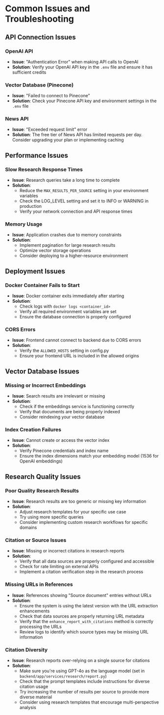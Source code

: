 # Common Issues and Troubleshooting

## API Connection Issues

### OpenAI API

- **Issue**: "Authentication Error" when making API calls to OpenAI
- **Solution**: Verify your OpenAI API key in the `.env` file and ensure it has sufficient credits

### Vector Database (Pinecone)

- **Issue**: "Failed to connect to Pinecone"
- **Solution**: Check your Pinecone API key and environment settings in the `.env` file

### News API

- **Issue**: "Exceeded request limit" error
- **Solution**: The free tier of News API has limited requests per day. Consider upgrading your plan or implementing caching

## Performance Issues

### Slow Research Response Times

- **Issue**: Research queries take a long time to complete
- **Solution**:
  - Reduce the `MAX_RESULTS_PER_SOURCE` setting in your environment variables
  - Check the LOG_LEVEL setting and set it to INFO or WARNING in production
  - Verify your network connection and API response times

### Memory Usage

- **Issue**: Application crashes due to memory constraints
- **Solution**:
  - Implement pagination for large research results
  - Optimize vector storage operations
  - Consider deploying to a higher-resource environment

## Deployment Issues

### Docker Container Fails to Start

- **Issue**: Docker container exits immediately after starting
- **Solution**:
  - Check logs with `docker logs <container_id>`
  - Verify all required environment variables are set
  - Ensure the database connection is properly configured

### CORS Errors

- **Issue**: Frontend cannot connect to backend due to CORS errors
- **Solution**:
  - Verify the `ALLOWED_HOSTS` setting in config.py
  - Ensure your frontend URL is included in the allowed origins

## Vector Database Issues

### Missing or Incorrect Embeddings

- **Issue**: Search results are irrelevant or missing
- **Solution**:
  - Check if the embeddings service is functioning correctly
  - Verify that documents are being properly indexed
  - Consider reindexing your vector database

### Index Creation Failures

- **Issue**: Cannot create or access the vector index
- **Solution**:
  - Verify Pinecone credentials and index name
  - Ensure the index dimensions match your embedding model (1536 for OpenAI embeddings)

## Research Quality Issues

### Poor Quality Research Results

- **Issue**: Research results are too generic or missing key information
- **Solution**:
  - Adjust research templates for your specific use case
  - Try using more specific queries
  - Consider implementing custom research workflows for specific domains

### Citation or Source Issues

- **Issue**: Missing or incorrect citations in research reports
- **Solution**:
  - Verify that all data sources are properly configured and accessible
  - Check for rate limiting on external APIs
  - Implement a citation verification step in the research process

### Missing URLs in References

- **Issue**: References showing "Source document" entries without URLs
- **Solution**:
  - Ensure the system is using the latest version with the URL extraction enhancements
  - Check that data sources are properly returning URL metadata
  - Verify that the `enhance_report_with_citations` method is correctly processing the URLs
  - Review logs to identify which source types may be missing URL information

### Citation Diversity

- **Issue**: Research reports over-relying on a single source for citations
- **Solution**:
  - Make sure you're using GPT-4o as the language model (set in `backend/app/services/research/report.py`)
  - Check that the prompt templates include instructions for diverse citation usage
  - Try increasing the number of results per source to provide more diverse material
  - Consider using research templates that encourage multi-perspective analysis
